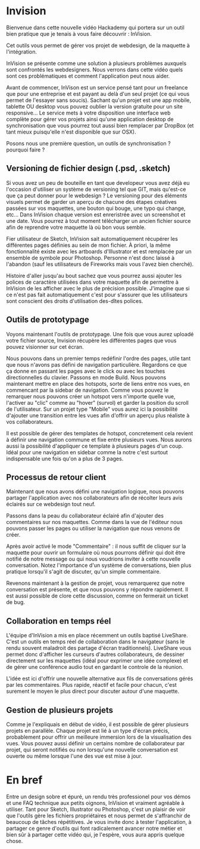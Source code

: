 # Invision

Bienvenue dans cette nouvelle vidéo Hackademy qui portera sur un outil bien pratique que je tenais à vous faire découvrir : InVision.

Cet outils vous permet de gérer vos projet de webdesign, de la maquette à l'intégration.

InVision se présente comme une solution à plusieurs problèmes auxquels sont confrontés les webdesigners. Nous verrons dans cette vidéo quels sont ces problématiques et comment l'application peut nous aider.

Avant de commencer, InVison est un service pensé tant pour un freelance que pour une entreprise et est payant au delà d'un seul projet (ce qui vous permet de l'essayer sans soucis).
Sachant qu'un projet est une app mobile, tablette OU desktop vous pouvez oublier la version gratuite pour un site responsive...
Le service mets à votre disposition une interface web complète pour gérer vos projets ainsi qu'une application desktop de synchronisation que vous pourrez tout aussi bien remplacer par DropBox (et tant mieux puisqu'elle n'est disponible que sur OSX).

Posons nous une première question, un outils de synchronisation ? pourquoi faire ?



## Versioning de fichier design (.psd, .sketch)

Si vous avez un peu de bouteille en tant que developeur vous avez déjà eu l'occasion d'utiliser un système de versioning tel que GIT, mais qu'est-ce que ça peut donner pour le webdesign ?
Le versioning pour des éléments visuels permet de garder un aperçu de chacune des étapes créatives passées sur vos maquettes, une bouton qui bouge, une typo qui change, etc...
Dans InVision chaque version est enreristrée avec un screenshot et une date. Vous pourrez à tout moment télécharger un ancien fichier source afin de reprendre votre maquette là où bon vous semble.

Fier utilisateur de Sketch, InVision sait automatiquement récupérer les différentes pages définies au sein de mon fichier. À priori, la même fonctionnalité existe avec les artboards d'Illustrator et est remplacée par un ensemble de symbole pour Photoshop. Personne n'est donc laissé à l'abandon (sauf les utilisateurs de Fireworks mais vous l'avez bien cherché).

Histoire d'aller jusqu'au bout sachez que vous pourrez aussi ajouter les polices de caractère utilisées dans votre maquette afin de permettre à InVision de les afficher avec le plus de précision possible. J'imagine que si ce n'est pas fait automatiquement c'est pour s'assurer que les utilisateurs sont conscient des droits d'utilisation des-dîtes polices.



## Outils de prototypage

Voyons maintenant l'outils de prototypage. Une fois que vous aurez uploadé votre fichier source, Invision récupère les différentes pages que vous pouvez visionner sur cet écran.

Nous pouvons dans un premier temps redéfinir l'ordre des pages, utile tant que nous n'avons pas défini de navigation particulière.
Regardons ce que ça donne en passant les pages avec le click ou avec les touches directionnelles du clavier.
Passons en mode Build. Nous pouvons maintenant mettre en place des hotspots, sorte de liens entre nos vues, en commencant par la sidebar de navigation.
Comme vous pouvez le remarquer nous pouvons créer un hotspot vers n'importe quelle vue, l'activer au "clic" comme au "hover" (survol) et garder la position du scroll de l'utilisateur. Sur un projet type "Mobile" vous aurez ici la possibilité d'ajouter une transition entre les vues afin d'offrir un aperçu plus réaliste à vos collaborateurs.

Il est possible de gérer des templates de hotspot, concretement cela revient à définir une navigation commune et fixe entre plusieurs vues.
Nous aurons aussi la possibilité d'appliquer ce template à plusieurs pages d'un coup. Idéal pour une navigation en sidebar comme la notre c'est surtout  indispensable une fois qu'on a plus de 3 pages.



## Processus de retour client

Maintenant que nous avons défini une navigation logique, nous pouvons partager l'application avec nos collaborateurs afin de récolter leurs avis éclairés sur ce webdesign tout neuf.

Passons dans la peau du collaborateur éclairé afin d'ajouter des commentaires sur nos maquettes.
Comme dans la vue de l'éditeur nous pouvons passer les pages ou utiliser la navigation que nous venons de créer.

Après avoir activé le mode "Commentaire" : il nous suffit de cliquer sur la maquette pour ouvrir un formulaire où nous pourrons définir qui doit être notifié de notre message ou qui nous voudrions inviter à cette nouvelle conversation.
Notez l'importance d'un système de conversations, bien plus pratique lorsqu'il s'agit de discuter, qu'un simple commentaire.

Revenons maintenant à la gestion de projet, vous remarquerez que notre conversation est présente, et que nous pouvons y répondre rapidement. Il est aussi possible de clore cette discussion, comme on fermerait un ticket de bug.



## Collaboration en temps réel

L'équipe d'InVision a mis en place récemment un outils baptisé LiveShare.
C'est un outils en temps réel de collaboration dans le navigateur (sans le rendu souvent maladroit des partage d'écran traditionnels).
LiveShare vous permet donc d'afficher les curseurs d'autres collaborateurs,
de dessiner directement sur les maquettes (idéal pour exprimer une idée complexe)
et de gérer une conférence audio tout en gardant le controle de la réunion.

L'idée est ici d'offrir une nouvelle alternative aux fils de conversations gérés par les commentaires. Plus rapide, réactif et facile pour chacun, c'est surement le moyen le plus direct pour discuter autour d'une maquette.



## Gestion de plusieurs projets

Comme je l'expliquais en début de vidéo, il est possible de gérer plusieurs projets en parallèle. Chaque projet est lié à un type d'écran précis, probablement pour offrir un meilleure immersion lors de la visualisation des vues.
Vous pouvez aussi définir un certains nombre de collaborateur par projet, qui seront notifiés ou non lorsqu'une nouvelle conversation est ouverte ou même lorsque l'une des vue est mise à jour.


# En bref

Entre un design sobre et épuré, un rendu très professionel pour vos démos et une FAQ technique aux petits oignons, InVision et vraiment agréable à utiliser.
Tant pour Sketch, Illustrator ou Photoshop, c'est un plaisir de voir que l'outils gère les fichiers propriétaires et nous permet de s'affranchir de beaucoup de tâches répétitives.
Je vous invite donc à tester l'application, à partager ce genre d'outils qui font radicalement avancer notre métier et bien sûr à partager cette vidéo qui, je l'espère, vous aura appris quelque chose.